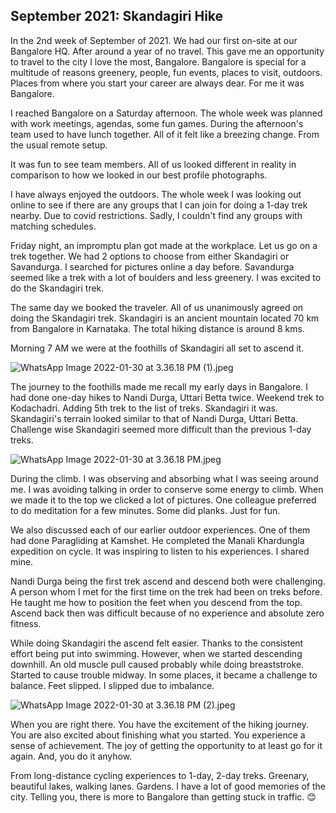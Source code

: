 ## September 2021: Skandagiri Hike

In the 2nd week of September of 2021. We had our first on-site at our Bangalore HQ. After around a year of no travel. This gave me an opportunity to travel to the city I love the most, Bangalore. Bangalore is special for a multitude of reasons greenery, people,  fun events, places to visit, outdoors. Places from where you start your career are always dear. For me it was Bangalore.

I reached Bangalore on a Saturday afternoon. The whole week was planned with work meetings, agendas, some fun games. During the afternoon's team used to have lunch together. All of it felt like a breezing change. From the usual remote setup.

It was fun to see team members. All of us looked different in reality in comparison to how we looked in our best profile photographs. 

I have always enjoyed the outdoors. The whole week I was looking out online to see if there are any groups that I can join for doing a 1-day trek nearby. Due to covid restrictions. Sadly, I couldn't find any groups with matching schedules.

Friday night, an impromptu plan got made at the workplace. Let us go on a trek together. We had 2 options to choose from either Skandagiri or Savandurga. I searched for pictures online a day before. Savandurga seemed like a trek with a lot of boulders and less greenery. I was excited to do the Skandagiri trek. 

The same day we booked the traveler. All of us unanimously agreed on doing the Skandagiri trek. Skandagiri is an ancient mountain located 70 km from Bangalore in Karnataka. The total hiking distance is around 8 kms. 

Morning 7 AM we were at the foothills of Skandagiri all set to ascend it. 


![WhatsApp Image 2022-01-30 at 3.36.18 PM (1).jpeg](https://cdn.hashnode.com/res/hashnode/image/upload/v1643537238928/sRZmk8hVl.jpeg)

The journey to the foothills made me recall my early days in Bangalore. I had done one-day hikes to Nandi Durga, Uttari Betta twice. Weekend trek to Kodachadri. Adding 5th trek to the list of treks. Skandagiri it was. Skandagiri's terrain looked similar to that of Nandi Durga, Uttari Betta. Challenge wise Skandagiri seemed more difficult than the previous 1-day treks.


![WhatsApp Image 2022-01-30 at 3.36.18 PM.jpeg](https://cdn.hashnode.com/res/hashnode/image/upload/v1643537593626/019dmqOlc.jpeg)

During the climb. I was observing and absorbing what I was seeing around me. I was avoiding talking in order to conserve some energy to climb. When we made it to the top we clicked a lot of pictures. One colleague preferred to do meditation for a few minutes. Some did planks. Just for fun. 

We also discussed each of our earlier outdoor experiences. One of them had done Paragliding at Kamshet. He completed the Manali Khardungla expedition on cycle. It was inspiring to listen to his experiences. I shared mine. 

Nandi Durga being the first trek ascend and descend both were challenging. A person whom I met for the first time on the trek had been on treks before. He taught me how to position the feet when you descend from the top. Ascend back then was difficult because of no experience and absolute zero fitness. 

While doing Skandagiri the ascend felt easier. Thanks to the consistent effort being put into swimming. However, when we started descending downhill. An old muscle pull caused probably while doing breaststroke. Started to cause trouble midway. In some places, it became a challenge to balance. Feet slipped. I slipped due to imbalance. 


![WhatsApp Image 2022-01-30 at 3.36.18 PM (2).jpeg](https://cdn.hashnode.com/res/hashnode/image/upload/v1643538271984/JBMX0VGUW.jpeg)


When you are right there. You have the excitement of the hiking journey. You are also excited about finishing what you started. You experience a sense of achievement. The joy of getting the opportunity to at least go for it again. And, you do it anyhow.

From long-distance cycling experiences to 1-day, 2-day treks. Greenary, beautiful lakes, walking lanes. Gardens. I have a lot of good memories of the city. Telling you, there is more to Bangalore than getting stuck in traffic. 😊


  
